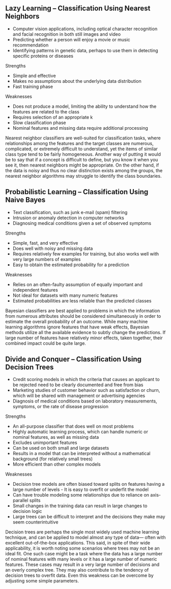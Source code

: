 ﻿
Lazy Learning – Classification Using Nearest Neighbors
-------------------------------------------------------

- Computer vision applications, including optical character recognition and facial recognition in both still images and video 
- Predicting whether a person will enjoy a movie or music recommendation 
- Identifying patterns in genetic data, perhaps to use them in detecting specific proteins or diseases

Strengths
- Simple and effective
- Makes no assumptions about the underlying data distribution
- Fast training phase

Weaknesses
- Does not produce a model, limiting the ability to understand how the features are related to the class
- Requires selection of an appropriate k
- Slow classification phase
- Nominal features and missing data require additional processing

Nearest neighbor classifiers are well-suited for classification tasks, where relationships among the features and the target classes are numerous, complicated, or extremely difficult to understand, yet the items of similar class type tend to be fairly homogeneous. Another way of putting it would be to say that if a concept is difficult to define, but you know it when you see it, then nearest neighbors might be appropriate. On the other hand, if the data is noisy and thus no clear distinction exists among the groups, the nearest neighbor algorithms may struggle to identify the class boundaries.


Probabilistic Learning – Classification Using Naive Bayes
----------------------------------------------------------

- Text classification, such as junk e-mail (spam) filtering 
- Intrusion or anomaly detection in computer networks 
- Diagnosing medical conditions given a set of observed symptoms

Strengths
- Simple, fast, and very effective 
- Does well with noisy and missing data 
- Requires relatively few examples for training, but also works well with very large numbers of examples 
- Easy to obtain the estimated probability for a prediction

Weaknesses
- Relies on an often-faulty assumption of equally important and independent features 
- Not ideal for datasets with many numeric features 
- Estimated probabilities are less reliable than the predicted classes

Bayesian classifiers are best applied to problems in which the information from numerous attributes should be considered simultaneously in order to estimate the overall probability of an outcome. While many machine learning algorithms ignore features that have weak effects, Bayesian methods utilize all the available evidence to subtly change the predictions. If large number of features have relatively minor effects, taken together, their combined impact could be quite large.

Divide and Conquer – Classification Using Decision Trees
---------------------------------------------------------

- Credit scoring models in which the criteria that causes an applicant to be rejected need to be clearly documented and free from bias 
- Marketing studies of customer behavior such as satisfaction or churn, which will be shared with management or advertising agencies 
- Diagnosis of medical conditions based on laboratory measurements, symptoms, or the rate of disease progression

Strengths
- An all-purpose classifier that does well on most problems 
- Highly automatic learning process, which can handle numeric or nominal features, as well as missing data 
- Excludes unimportant features 
- Can be used on both small and large datasets 
- Results in a model that can be interpreted without a mathematical background (for relatively small trees) 
- More efficient than other complex models

Weaknesses
- Decision tree models are often biased toward splits on features having a large number of levels - It is easy to overfit or underfit the model 
- Can have trouble modeling some relationships due to reliance on axis-parallel splits 
- Small changes in the training data can result in large changes to decision logic 
- Large trees can be difficult to interpret and the decisions they make may seem counterintuitive

Decision trees are perhaps the single most widely used machine learning technique, and can be applied to model almost any type of data— often with excellent out-of-the-box applications. 
This said, in spite of their wide applicability, it is worth noting some scenarios where trees may not be an ideal fit. One such case might be a task where the data has a large number of nominal features with many levels or it has a large number of numeric features. These cases may result in a very large number of decisions and an overly complex tree. They may also contribute to the tendency of decision trees to overfit data. Even this weakness can be overcome by adjusting some simple parameters.


